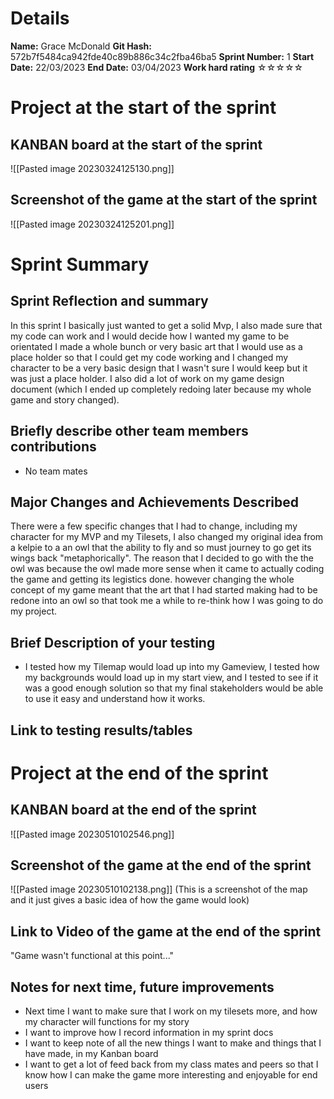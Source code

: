 # Details
**Name:**
Grace McDonald
**Git Hash:**
572b7f5484ca942fde40c89b886c34c2fba46ba5
**Sprint Number:**
1
**Start Date:**
22/03/2023
**End Date:**
03/04/2023
**Work hard rating**
☆☆☆☆☆

# Project at the start of the sprint
## **KANBAN board at the start of the sprint**
![[Pasted image 20230324125130.png]]
## **Screenshot of the game at the start of the sprint**
![[Pasted image 20230324125201.png]]
# Sprint Summary
## **Sprint Reflection and summary**
In this sprint I basically just wanted to get a solid Mvp, I also made sure that my code can work and I would decide how I wanted my game to be orientated I made a whole bunch or very basic art that I would use as a place holder so that I could get my code working and I changed my character to be a very basic design that I wasn't sure I would keep but it was just a place holder. I also did a lot of work on my game design document (which I ended up completely redoing later because my whole game and story changed).
## **Briefly describe other team members contributions**
- No team mates
## **Major Changes and Achievements Described**
There were a few specific changes that I had to change, including my character for my MVP and my Tilesets, I also changed my original idea from a kelpie to a an owl that the ability to fly and so must journey to go get its wings back "metaphorically". The reason that I decided to go with the the owl was because the owl made more sense when it came to actually coding the game and getting its legistics done. however changing the whole concept of my game meant that the art that I had started making had to be redone into an owl so that took me a while to re-think how I was going to do my project.
## **Brief Description of your testing**
- I tested how my Tilemap would load up into my Gameview, I tested how my backgrounds would load up in  my start view, and I tested to see if it was a good enough solution so that my final stakeholders would be able to use it easy and understand how it works.
## **Link to testing results/tables**


# Project at the end of the sprint
## **KANBAN board at the end of the sprint**
![[Pasted image 20230510102546.png]]
## **Screenshot of the game at the end of the sprint**
![[Pasted image 20230510102138.png]]
(This is a screenshot of the map and it just gives a basic idea of how the game would look)
## Link to **Video of the game at the end of the sprint**

"Game wasn't functional at this point..."

## **Notes for next time, future improvements**
- Next time I want to make sure that I work on my tilesets more, and how my character will functions for my story
- I want to improve how I record information in my sprint docs
- I want to keep note of all the new things I want to make and things that I have made, in my Kanban board
- I want to get a lot of feed back from my class mates and peers so that I know how I can make the game more interesting and enjoyable for end users
